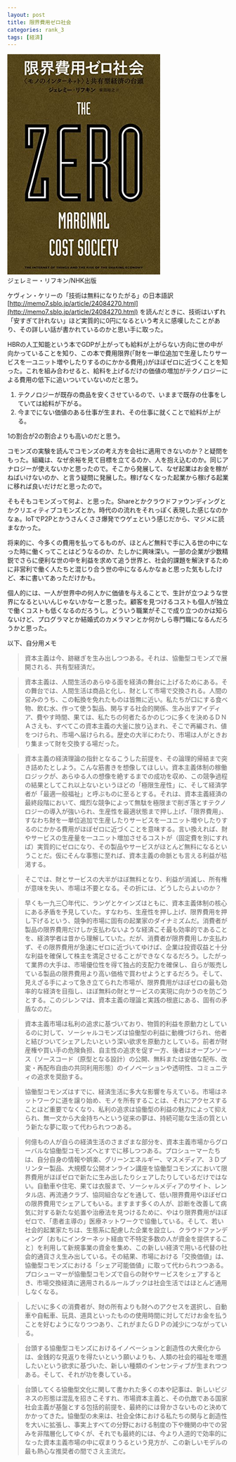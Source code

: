 ```yaml
---
layout: post
title: 限界費用ゼロ社会
categories: rank_3
tags: [経済]
---
```


<div class="book"><div class="book_image"><a href="https://www.amazon.co.jp/dp/B0178FVSWS/"><img src="/images/the-zero.jpg"></a></div><div class="book_info">ジェレミー・リフキン/NHK出版</div><div class="clear"></div></div>

ケヴィン・ケリーの「技術は無料になりたがる」の日本語訳 [http://memo7.sblo.jp/article/24084270.html](http://memo7.sblo.jp/article/24084270.html) を読んだときに、技術はいずれ「安すぎて計れない」ほど実質的に0円になるという考えに感嘆したことがあり、その詳しい話が書かれているのかと思い手に取った。

HBRの人工知能という本でGDPが上がっても給料が上がらない方向に世の中が向かっていることを知り、この本で費用限界(「財を一単位追加で生産したりサービスを一ユニット増やしたりするのにかかる費用」)がほぼゼロに近づくことを知った。これを組み合わせると、給料を上げるだけの価値の増加がテクノロジーによる費用の低下に追いついていないのだと思う。

1. テクノロジーが既存の商品を安くさせているので、いままで既存の仕事をしていては給料が下がる。
2. 今までにない価値のある仕事が生まれ、その仕事に就くことで給料が上がる。

1の割合が2の割合よりも高いのだと思う。

コモンズの実験を読んでコモンズの考え方を会社に適用できないのか？と疑問をもった。組織は、なぜ余裕を見て目標を立てるのか、人を抱え込むのか。同じアナロジーが使えないかと思ったので。そこから発展して、なぜ起業はお金を稼がねばいけないのか、と言う疑問に発展した。稼げなくなった起業から稼げる起業に移れば良いだけだと思ったので。

そもそもコモンズって何よ、と思った。Shareとかクラウドファウンディングとかクリエィティブコモンズとか。時代のの流れをそれっぽく表現した感じなのかなぁ。IoTでP2Pとかうさんくささ爆発でウゲェという感じだから、マジメに読まなかった。

将来的に、今多くの費用を払ってるものが、ほとんど無料で手に入る世の中になった時に働くってことはどうなるのか、たしかに興味深い。一部の企業が少数精鋭でさらに便利な世の中を利益を求めて追う世界と、社会的課題を解決するために非営利で働く人たちと混じり合う世の中になるんかなぁと思った気もしたけど、本に書いてあっただけかも。

個人的には、一人が世界中の何人かに価値を与えることで、生計が立つような世界になるといいんじゃないかなーと思った。顧客を見つけるコストも個人が独立で働くコストも低くなるのだろうし。どういう職業がそこで成り立つのかは知らないけど、プログラマとか結婚式のカメラマンとか何かしら専門職になるんだろうかと思った。

以下、自分用メモ

<!--more-->

> 資本主義は今、跡継ぎを生み出しつつある。それは、協働型コモンズで展開される、共有型経済だ。

> 資本主義は、人間生活のあらゆる面を経済の舞台に上げるためにある。その舞台では、人間生活は商品と化し、財として市場で交換される。人間の営みのうち、この転換を免れたものは皆無に近い。私たちが口にする食べ物、飲む水、作って使う製品、関与する社会的関係、生み出すアイディア、費やす時間、果ては、私たちの何者たるかのじつに多くを決めるＤＮＡさえも、すべてこの資本主義の大釜に放り込まれ、そこで再編され、値をつけられ、市場へ届けられる。歴史の大半にわたり、市場は人がときおり集まって財を交換する場だった。

> 資本主義の経済理論の指針となるこうした前提を、その論理的帰結まで突き詰めたとしよう。こんな筋書きを想像してほしい。資本主義体制の稼働ロジックが、あらゆる人の想像を絶するまでの成功を収め、この競争過程の結果としてこれ以上ないというほどの「極限生産性」に、そして経済学者が「最適一般福祉」と呼ぶものに至るとする。それは、資本主義経済の最終段階において、熾烈な競争によって無駄を極限まで削ぎ落とすテクノロジーの導入が強いられ、生産性を最適状態まで押し上げ、「限界費用」、すなわち財を一単位追加で生産したりサービスを一ユニット増やしたりするのにかかる費用がほぼゼロに近づくことを意味する。言い換えれば、財やサービスの生産量を一ユニット増加させるコストが（固定費を別にすれば）実質的にゼロになり、その製品やサービスがほとんど無料になるということだ。仮にそんな事態に至れば、資本主義の命脈とも言える利益が枯渇する。

> そこでは、財とサービスの大半がほぼ無料となり、利益が消滅し、所有権が意味を失い、市場は不要となる。その折には、どうしたらよいのか？

> 早くも一九三〇年代に、ランゲとケインズはともに、資本主義体制の核心にある矛盾を予見していた。すなわち、生産性を押し上げ、限界費用を押し下げるという、競争的市場に固有の起業家のダイナミズムだ。消費者が製品の限界費用だけしか支払わないような経済こそ最も効率的であることを、経済学者は昔から理解していた。だが、消費者が限界費用しか支払わず、その限界費用が急速にゼロに近づいてゆけば、企業は投資収益と十分な利益を確保して株主を満足させることができなくなるだろう。したがって業界の大手は、市場優位性を得て独占的支配力を確保し、自らが販売している製品の限界費用より高い価格で買わせようとするだろう。そして、見えざる手によって急き立てられた市場が、限界費用がほぼゼロの最も効率的な経済を目指し、ほぼ無料の財とサービスの実現に向かうのを防ごうとする。このジレンマは、資本主義の理論と実践の根底にある、固有の矛盾なのだ。

> 資本主義市場は私利の追求に基づいており、物質的利益を原動力としているのに対して、ソーシャルコモンズは協働型の利益に動機づけられ、他者と結びついてシェアしたいという深い欲求を原動力としている。前者が財産権や買い手の危険負担、自主性の追求を促す一方、後者はオープンソース〔ソースコード（原型となる設計）の公開、無料または安価な配布、改変・再配布自由の共同利用形態〕のイノベーションや透明性、コミュニティの追求を奨励する。

> 協働型コモンズはすでに、経済生活に多大な影響を与えている。市場はネットワークに道を譲り始め、モノを所有することは、それにアクセスすることほど重要でなくなり、私利の追求は協働型の利益の魅力によって抑えられ、無一文から大金持ちへという従来の夢は、持続可能な生活の質という新たな夢に取って代わられつつある。

> 何億もの人が自らの経済生活のさまざまな部分を、資本主義市場からグローバルな協働型コモンズへとすでに移しつつある。プロシューマーたちは、自分自身の情報や娯楽、グリーンエネルギー、マスメディア、３Ｄプリンター製品、大規模な公開オンライン講座を協働型コモンズにおいて限界費用がほぼゼロで新たに生み出したりシェアしたりしているだけではない。自動車や住宅、果ては衣服まで、ソーシャルメディアのサイト、レンタル店、再流通クラブ、協同組合などを通して、低い限界費用やほぼゼロの限界費用でシェアしてもいる。ますます多くの人が、診断を改善して病気に対する新たな処置や治療法を見つけるために、やはり限界費用がほぼゼロで、「患者主導の」医療ネットワークで協働している。そして、若い社会的起業家たちは、生態系に配慮した企業を設立し、クラウドファンディング〔おもにインターネット経由で不特定多数の人が資金を提供すること〕を利用して新規事業の資金を集め、この新しい経済で用いる代替の社会的通貨さえ生み出している。その結果、市場における「交換価値」は、協働型コモンズにおける「シェア可能価値」に取って代わられつつある。プロシューマーが協働型コモンズで自らの財やサービスをシェアするとき、市場交換経済に適用されるルールブックは社会生活ではほとんど通用しなくなる。

> しだいに多くの消費者が、財の所有よりも財へのアクセスを選択し、自動車や自転車、玩具、道具といったものの使用時間に対してだけお金を払うことを好むようになりつつあり、これがまたＧＤＰの減少につながっている。

> 台頭する協働型コモンズにおけるイノベーションと創造性の大衆化からは、金銭的な見返りを得たいという願いよりも、人類の社会的福祉を増進したいという欲求に基づいた、新しい種類のインセンティブが生まれつつある。そして、それが功を奏している。

> 台頭してくる協働型文化に関して書かれた多くの本や記事は、新しいビジネスの形態は混乱を招きこそすれ、市場資本主義と、その仇敵である国家社会主義が基盤とする包括的前提を、最終的には脅かさないものと決めてかかってきた。協働型の未来は、社会全体における私たちの関与と創造性を大いに拡張し、事実上すべての分野における制度の下や機関の中での営みを非階層化してゆくが、それでも最終的には、今より人道的で効率的になった資本主義市場の中に収まりうるという見方が、この新しいモデルの最も熱心な推奨者の間でさえ主流だ。